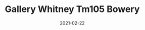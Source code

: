 ---
tags: 
  - "To Market"
  - "Loose Lay LVT"
  - "Gallery"
title: "Gallery Whitney Tm105 Bowery"
designer: "To Market"
image_primary: "img/GALLERY-105.jpg"
href: "https://www.tomkt.com/copy-of-woven-swatches"
description: "Size%3A%2012%22%20X%2024%22%A0/%20Wear%20layer%3A%20.5mm%20%2820mil%29%A0/%20Edge%3A%20Square%A0/%20Thickness%3A%205.0mm%20/%20Sq.ft/Ctn%3A%2020%A0/%20Installation%3A%20Glue%20Down"
category: "loose-lay-lvt-gallery"
subtitle: ""
manufacturer: "ToMarket"
slug: "/manufacturers/tomarket/loose-lay-lvt-gallery/to-market-gallery-whitney-tm-105-bowery"
date: "2021-02-22"
---